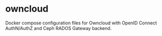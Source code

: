 # owncloud

Docker compose configuration files for Owncloud with OpenID Connect AuthN/AuthZ and Ceph RADOS Gateway backend.
